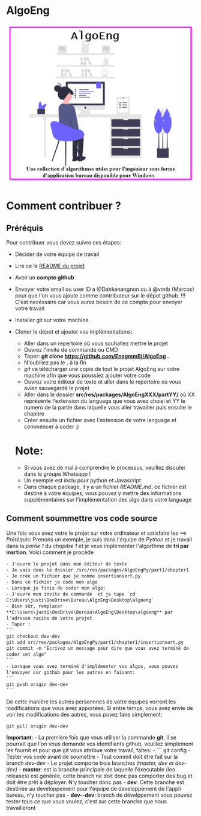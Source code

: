 # AlgoEng

<p align="center">
  <img  src="./public/AlgoEng-Brand.png">
</p>

# Comment contribuer ?

## Préréquis

Pour contribuer vous devez suivre ces étapes:

- Décider de votre équipe de travail
- Lire ce le [README du projet](README.md)
- Avoir un **compte github**
- Envoyer votre email ou user ID a @Dahkenangnon ou à @vmtb (Marcos) pour que l'on vous ajoute comme contributeur sur le dépot github. !!! C'est necéssaire car vous aurez besoin de ce compte pour envoyer votre travail
- Installer git sur votre machine
- Cloner le dépot et ajouter vos implémentations:

  - Aller dans un repertoire où vous souhaitez mettre le projet
  - Ouvrez l'invite de commande ou CMD
  - Taper: **git clone https://github.com/EnsgmmBj/AlgoEng .**
  - N'oublliez pas le **.** à la fin
  - _git_ va télécharger une copie de tout le projet AlgoEng sur votre machine afin que vous poussiez ajouter votre code
  - Ouvrez votre éditeur de texte et aller dans le repertoire où vous aviez sauvegardé le projet
  - Aller dans le dossier **src/res/packages/AlgoEngXXX/partYY/** où XX représente l'extension du language que vous avez choisi et YY le numero de la partie dans laquelle vous aller travailler puis ensuite le chapitre
  - Créer ensuite un fichier avec l'extension de votre language et commencer à coder :)

  # Note:

  - Si vous avez de mal à comprendre le processus, veuillez discuter dans le groupe Whatsapp !
  - Un exemple est inclu pour python et Javascript
  - Dans chaque package, il y a un fichier _README.md_, ce fichier est destiné à votre équipes, vous pouvez y mettre des informations supplémentaires sur l'implémentation des algo dans votre language

## Comment soummettre vos code source

Une fois vous avez votre le projet sur votre ordinateur et satisfaire les ==> _Préréquis_:
Prenons un exemple, je suis dans l'équipe de _Python_ et je travail dans la _partie 1_ du _chapitre 1_ et je veux implémenter l'algorthme de **tri par insrtion**. Voici comment je procède

    - J'ouvre le projet dans mon éditeur de texte
    - Je vais dans le dossier /src/res/packages/AlgoEngPy/part1/chapter1
    - Je crée un fichier que je nomme insertionsort.py
    - Dans ce fichier je code mon algo
    - Lorsque je finis de coder mon algo:
    - J'ouvre mon invite de commande  et je tape `cd  C:\Users\justi\OneDrive\Bureau\AlgoEng\Desktop\algoeng`
    - Bien sûr, remplacer **C:\Users\justi\OneDrive\Bureau\AlgoEng\Desktop\algoeng** par l'adresse racine de votre projet
    - Taper :
    ```
    git checkout dev-dev
    git add src/res/packages/AlgoEngPy/part1/chapter1/insertionsort.py
    git commit -m "Ecrivez un message pour dire que vous avez terminé de coder cet algo"
    ```
    - Lorsque vous avez terminé d'implémenter vos algos, vous pouvez l'envoyer sur github pour les autres en faisant:
    ```
    git push origin dev-dev
    ```

De cette manière les autres personnnes de votre équipes verront les modifications que vous avez apportées.
Si entre temps, vous avez envie de voir les modifications des autres, vous puvez faire simplement:

```
git pull origin dev-dev

```

**Important**: - La première fois que vous utiliser la commande **git**, il se pourrait que l'on vous demande vos identifiants github, veuillez simplement les fournit et pour que git vous attribue votre travail, faites: - ```
git config - Tester vos code avant de soumettre - Tout commit doit être fait sur la branch dev-dev - Le projet comporte trois branches _(master, dev et dev-dev)_ - **master**: est la branche principale de laquelle l'éxecutable (les releases) est générée,
cette branch ne doit donc pas comporter des bug et doit être prêt à déployer. N'y toucher donc pas - **dev**: Cette branche est destinée au developpement pour l'équipe de developpement de l'appli bureau, n'y toucher pas - **dev--dev**: branch de dévelppement vous pouvez tester tous ce que vous voulez, c'est sur cette branche que nous travailleront
